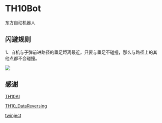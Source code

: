 # TH10Bot

东方自动机器人

## 闪避规则

1、自机与子弹前进路径的垂足距离最近，只要与垂足不碰撞，那么与路径上的其他点都不会碰撞。

![](https://github.com/GiriMind/TH10Bot/raw/master/1.png)

## 感谢

[TH10AI](https://github.com/Infinideastudio/TH10AI)

[TH10_DataReversing](https://github.com/binvec/TH10_DataReversing)

[twinject](https://github.com/Netdex/twinject)
